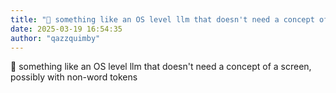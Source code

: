 ```yaml
---
title: "💭 something like an OS level llm that doesn't need a concept of a screen,..."
date: 2025-03-19 16:54:35
author: "qazzquimby"
---
```


💭 something like an OS level llm that doesn't need a concept of a screen, possibly with non-word tokens
